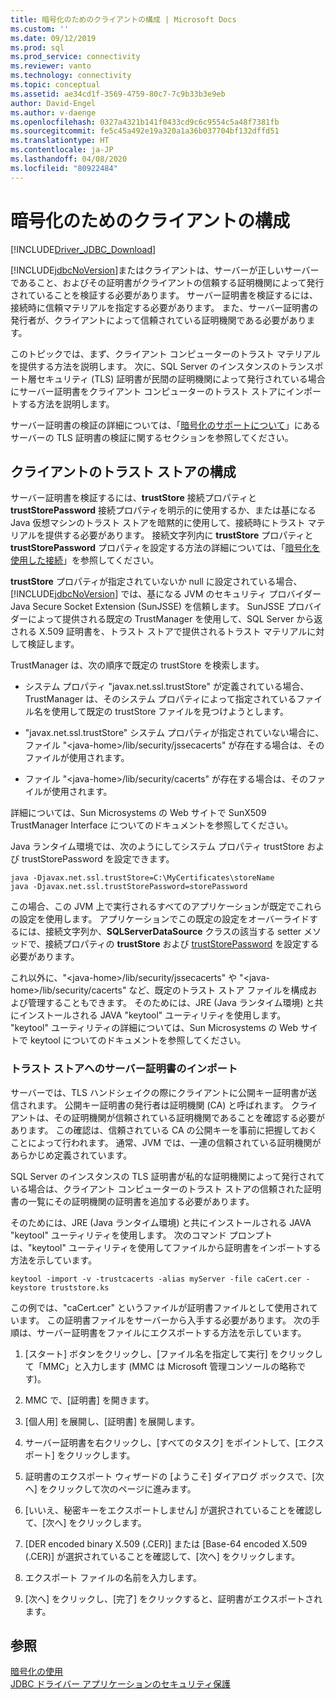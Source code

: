 ```yaml
---
title: 暗号化のためのクライアントの構成 | Microsoft Docs
ms.custom: ''
ms.date: 09/12/2019
ms.prod: sql
ms.prod_service: connectivity
ms.reviewer: vanto
ms.technology: connectivity
ms.topic: conceptual
ms.assetid: ae34cd1f-3569-4759-80c7-7c9b33b3e9eb
author: David-Engel
ms.author: v-daenge
ms.openlocfilehash: 0327a4321b141f0433cd9c6c9554c5a48f7381fb
ms.sourcegitcommit: fe5c45a492e19a320a1a36b037704bf132dffd51
ms.translationtype: HT
ms.contentlocale: ja-JP
ms.lasthandoff: 04/08/2020
ms.locfileid: "80922484"
---
```

# <a name="configuring-the-client-for-encryption"></a>暗号化のためのクライアントの構成
[!INCLUDE[Driver_JDBC_Download](../../includes/driver_jdbc_download.md)]

  [!INCLUDE[jdbcNoVersion](../../includes/jdbcnoversion_md.md)]またはクライアントは、サーバーが正しいサーバーであること、およびその証明書がクライアントの信頼する証明機関によって発行されていることを検証する必要があります。 サーバー証明書を検証するには、接続時に信頼マテリアルを指定する必要があります。 また、サーバー証明書の発行者が、クライアントによって信頼されている証明機関である必要があります。  
  
 このトピックでは、まず、クライアント コンピューターのトラスト マテリアルを提供する方法を説明します。 次に、SQL Server のインスタンスのトランスポート層セキュリティ (TLS) 証明書が民間の証明機関によって発行されている場合にサーバー証明書をクライアント コンピューターのトラスト ストアにインポートする方法を説明します。  
  
 サーバー証明書の検証の詳細については、「[暗号化のサポートについて](../../connect/jdbc/understanding-ssl-support.md)」にあるサーバーの TLS 証明書の検証に関するセクションを参照してください。  
  
## <a name="configuring-the-client-trust-store"></a>クライアントのトラスト ストアの構成 
 サーバー証明書を検証するには、**trustStore** 接続プロパティと **trustStorePassword** 接続プロパティを明示的に使用するか、または基になる Java 仮想マシンのトラスト ストアを暗黙的に使用して、接続時にトラスト マテリアルを提供する必要があります。 接続文字列内に **trustStore** プロパティと **trustStorePassword** プロパティを設定する方法の詳細については、「[暗号化を使用した接続](../../connect/jdbc/connecting-with-ssl-encryption.md)」を参照してください。  
  
 **trustStore** プロパティが指定されていないか null に設定されている場合、[!INCLUDE[jdbcNoVersion](../../includes/jdbcnoversion_md.md)] では、基になる JVM のセキュリティ プロバイダー Java Secure Socket Extension (SunJSSE) を信頼します。 SunJSSE プロバイダーによって提供される既定の TrustManager を使用して、SQL Server から返される X.509 証明書を、トラスト ストアで提供されるトラスト マテリアルに対して検証します。  
  
 TrustManager は、次の順序で既定の trustStore を検索します。  
  
-   システム プロパティ "javax.net.ssl.trustStore" が定義されている場合、TrustManager は、そのシステム プロパティによって指定されているファイル名を使用して既定の trustStore ファイルを見つけようとします。  
  
-   "javax.net.ssl.trustStore" システム プロパティが指定されていない場合に、ファイル "\<java-home>/lib/security/jssecacerts" が存在する場合は、そのファイルが使用されます。  
  
-   ファイル "\<java-home>/lib/security/cacerts" が存在する場合は、そのファイルが使用されます。  
  
 詳細については、Sun Microsystems の Web サイトで SunX509 TrustManager Interface についてのドキュメントを参照してください。  
  
 Java ランタイム環境では、次のようにしてシステム プロパティ trustStore および trustStorePassword を設定できます。  
  
```  
java -Djavax.net.ssl.trustStore=C:\MyCertificates\storeName  
java -Djavax.net.ssl.trustStorePassword=storePassword  
```  
  
 この場合、この JVM 上で実行されるすべてのアプリケーションが既定でこれらの設定を使用します。 アプリケーションでこの既定の設定をオーバーライドするには、接続文字列か、**SQLServerDataSource** クラスの該当する setter メソッドで、接続プロパティの **trustStore** および [trustStorePassword](../../connect/jdbc/reference/sqlserverdatasource-class.md) を設定する必要があります。  
  
 これ以外に、"\<java-home>/lib/security/jssecacerts" や "\<java-home>/lib/security/cacerts" など、既定のトラスト ストア ファイルを構成および管理することもできます。 そのためには、JRE (Java ランタイム環境) と共にインストールされる JAVA "keytool" ユーティリティを使用します。 "keytool" ユーティリティの詳細については、Sun Microsystems の Web サイトで keytool についてのドキュメントを参照してください。  
  
### <a name="importing-the-server-certificate-to-trust-store"></a>トラスト ストアへのサーバー証明書のインポート  
 サーバーでは、TLS ハンドシェイクの際にクライアントに公開キー証明書が送信されます。 公開キー証明書の発行者は証明機関 (CA) と呼ばれます。 クライアントは、その証明機関が信頼されている証明機関であることを確認する必要があります。 この確認は、信頼されている CA の公開キーを事前に把握しておくことによって行われます。 通常、JVM では、一連の信頼されている証明機関があらかじめ定義されています。  
  
 SQL Server のインスタンスの TLS 証明書が私的な証明機関によって発行されている場合は、クライアント コンピューターのトラスト ストアの信頼された証明書の一覧にその証明機関の証明書を追加する必要があります。  
  
 そのためには、JRE (Java ランタイム環境) と共にインストールされる JAVA "keytool" ユーティリティを使用します。 次のコマンド プロンプトは、"keytool" ユーティリティを使用してファイルから証明書をインポートする方法を示しています。  
  
```  
keytool -import -v -trustcacerts -alias myServer -file caCert.cer -keystore truststore.ks  
```  
  
 この例では、"caCert.cer" というファイルが証明書ファイルとして使用されています。 この証明書ファイルをサーバーから入手する必要があります。 次の手順は、サーバー証明書をファイルにエクスポートする方法を示しています。  
  
1.  [スタート] ボタンをクリックし、[ファイル名を指定して実行] をクリックして「MMC」と入力します (MMC は Microsoft 管理コンソールの略称です)。  
  
2.  MMC で、[証明書] を開きます。  
  
3.  [個人用] を展開し、[証明書] を展開します。  
  
4.  サーバー証明書を右クリックし、[すべてのタスク] をポイントして、[エクスポート] をクリックします。  
  
5.  証明書のエクスポート ウィザードの [ようこそ] ダイアログ ボックスで、[次へ] をクリックして次のページに進みます。  
  
6.  [いいえ、秘密キーをエクスポートしません] が選択されていることを確認して、[次へ] をクリックします。  
  
7.  [DER encoded binary X.509 (.CER)] または [Base-64 encoded X.509 (.CER)] が選択されていることを確認して、[次へ] をクリックします。  
  
8.  エクスポート ファイルの名前を入力します。  
  
9. [次へ] をクリックし、[完了] をクリックすると、証明書がエクスポートされます。  
  
## <a name="see-also"></a>参照  
 [暗号化の使用](../../connect/jdbc/using-ssl-encryption.md)   
 [JDBC ドライバー アプリケーションのセキュリティ保護](../../connect/jdbc/securing-jdbc-driver-applications.md)